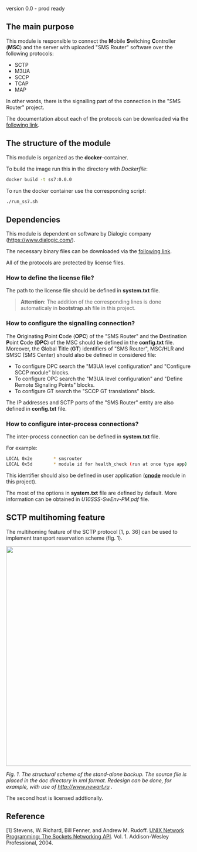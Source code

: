 version 0.0 - prod ready

## The main purpose

This module is responsible to connect the **M**obile **S**witching **C**ontroller (**MSC**) and the server with uploaded "SMS Router" software over the following protocols:
- SCTP
- M3UA
- SCCP
- TCAP
- MAP

In other words, there is the signalling part of the connection in the "SMS Router" project.

The documentation about each of the protocols can be downloaded via the [following link](https://www.dialogic.com/signaling-and-ss7-components/download/dsi-interface-protocol-stacks).

## The structure of the module

This module is organized as the **docker**-container.

To build the image run this in the directory with *Dockerfile*:

```bash
docker build -t ss7:0.0.0
```

To run the docker container use the corresponding script:

``` bash
./run_ss7.sh
```

## Dependencies 

This module is dependent on software by Dialogic company (https://www.dialogic.com/).

The necessary binary files can be downloaded via the [following link](https://www.dialogic.com/signaling-and-ss7-components/download/dsi-interface-protocol-stacks).

All of the protocols are protected by license files.

### How to define the license file?

The path to the license file should be defined in **system.txt** file.

> **Attention**: The addition of the corresponding lines is done automaticaly in **bootstrap.sh** file in this project.

### How to configure the signalling connection?

The **O**riginating **P**oint **C**ode (**OPC**) of the "SMS Router" and the **D**estination **P**oint **C**ode (**DPC**) of the MSC should be defined in the **config.txt** file. Moreover, the **G**lobal **T**itle (**GT**) identifiers of "SMS Router", MSC/HLR and SMSC (SMS Center) should also be defined in considered file:

- To configure DPC search the "M3UA level configuration" and "Configure SCCP module" blocks.
- To configure OPC search the "M3UA level configuration" and "Define Remote Signaling Points" blocks.
- To configure GT search the "SCCP GT translations" block.

The IP addresses and SCTP ports of the "SMS Router" entity are also defined in **config.txt** file.

### How to configure inter-process connections?

The inter-process connection can be defined in **system.txt** file.

For example:

``` bash
LOCAL 0x2e	      * smsrouter
LOCAL 0x5d	      * module id for health_check (run at once type app)
```
This identifier should also be defined in user application ([**cnode**](https://github.com/elmirk/cnode) module in this project). 

The most of the options in **system.txt** file are defined by default. More information can be obtained in *U10SSS-SwEnv-PM.pdf* file.

## SCTP multihoming feature

The multihoming feature of the SCTP protocol \[1, p. 36\] can be used to implement transport reservation scheme (fig. 1).

<img src="https://raw.githubusercontent.com/kirlf/dialogic/master/doc/SMSR%20Stand-Alone.png" width="600" />

*Fig. 1. The structural scheme of the stand-alone backup. The source file is placed in the doc directory in xml format. Redesign can be done, for example, with use of http://www.newart.ru .*

The second host is licensed addtionally.

## Reference

[1] Stevens, W. Richard, Bill Fenner, and Andrew M. Rudoff. [UNIX Network Programming: The Sockets Networking API](https://books.google.ru/books?hl=ru&lr=&id=ptSC4LpwGA0C&oi=fnd&pg=PR17&dq=stevens+unix+network&ots=Kt6CNldmRm&sig=sUeB7wr8sXsdaPyB6B-ZJw6QmGY&redir_esc=y#v=onepage&q=stevens%20unix%20network&f=false). Vol. 1. Addison-Wesley Professional, 2004.
